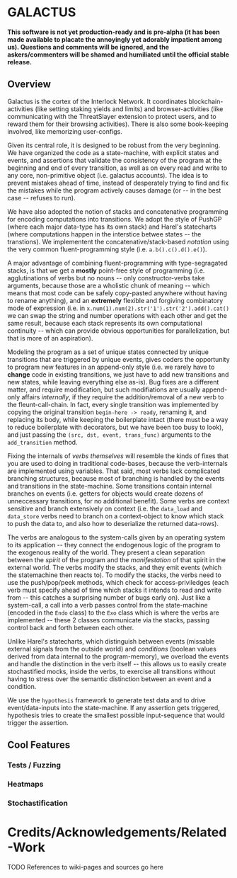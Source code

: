 # GALACTUS

**This software is not yet production-ready and is pre-alpha (it has been made available to
placate the annoyingly yet adorably impatient among us). Questions and comments
will be ignored, and the askers/commenters will be shamed and humiliated until
the official stable release.**

## Overview

Galactus is the cortex of the Interlock Network. It coordinates blockchain-activities
(like setting staking yields and limits) and browser-activities (like communicating
with the ThreatSlayer extension to protect users, and to reward them for their browsing
activities). There is also some book-keeping involved, like memorizing user-configs.

Given its central role, it is designed to be robust from the very beginning. We have
organized the code as a state-machine, with explicit states and events, and assertions
that validate the consistency of the program at the beginning and end of every transition,
as well as on every read and write to any core, non-primitive object (i.e. galactus accounts).
The idea is to prevent mistakes ahead of time, instead of desperately trying to find and
fix the mistakes while the program actively causes damage (or -- in the best case -- refuses
to run).

We have also adopted the notion of stacks and concatenative programming for encoding
computations into transitions. We adopt the style of PushGP (where each major data-type
has its own stack) and Harel's statecharts (where computations happen in the interstice
betwee states -- the transtions). We implementent the concatenative/stack-based _notation_
using the very common fluent-programming style (i.e. `a.b().c().d().e()`).

A major advantage of combining fluent-programming with type-segragated stacks, is that
we get a **mostly** point-free style of programming (i.e. agglutinations of verbs but no
nouns -- only constructor-verbs take arguments, because those are a wholistic chunk of meaning --
which means that most code can be safely copy-pasted anywhere without having to rename anything),
and an **extremely** flexible and forgiving combinatory mode of expression 
(i.e. in `x.num(1).num(2).str('1').str('2').add().cat()`
we can swap the string and number operations with each other and get the same
result, because each stack represents its own computational continuity -- which
can provide obvious opportunities for parallelization, but that is more of an
aspiration).

Modeling the program as a set of unique states connected by unique transitions that
are triggered by unique events, gives coders the opportunity to program new features in an
append-only style (i.e. we rarely have to **change** code in existing transitions,
we just have to add new transitions and new states, while leaving everything else
as-is). Bug fixes are a different matter, and require modification, but such
modifiations are usually append-only affairs _internally_, if they require the addition/removal
of a new verb to the fleunt-call-chain. In fact, every single transition was implemented by
copying the original transition `begin-here -> ready`, renaming it, and replacing its
body, while keeping the boilerplate intact (there must be a way to reduce boilerplate with
decorators, but we have been too busy to look), and just passing the `(src, dst, event, trans_func)`
arguments to the `add_transition` method.

Fixing the internals of _verbs themselves_ will resemble the kinds of fixes that you are used
to doing in traditional code-bases, because the verb-internals are implemented using
variables. That said, most verbs lack complicated branching structures, because most
of branching is handled by the events and transitions in the state-machine. Some
transitions contain internal branches on events (i.e. getters for objects would create
dozens of unneccessary transitions, for no additional benefit). Some verbs are context
sensitive and branch extensively on context (i.e. the `data_load` and `data_store` verbs
need to branch on a context-object to know which stack to push the data to, and also how
to deserialize the returned data-rows).

The verbs are analogous to the system-calls given by an operating system to its application
-- they connect the endogenous logic of the program to the exogenous reality of the world.
They present a clean separation between the _spirit_ of the program and the _manifestation_
of that spirit in the external world. The verbs modify the stacks, and they emit events
(which the statemachine then reacts to). To modify the stacks, the verbs need to use the
push/pop/peek methods, which check for access-priviledges (each verb must specify ahead of time
which stacks it intends to read and write from -- this catches a surprising number of bugs
early on). Just like a system-call, a call into a verb passes control from the state-machine 
(encoded in the `Endo` class) to the `Exo` class which is where the verbs are
implemented -- these 2 classes communicate via the stacks, passing control back and forth
between each other.

Unlike Harel's statecharts, which distinguish between events (missable external
signals from the outside world) and _conditions_ (boolean values derived from
data internal to the program-memory), we overload the events and handle the
distinction in the verb itself -- this allows us to easily create stochastified
mocks, inside the verbs, to exercise all transitions without having to stress
over the semantic distinction between an event and a condition.

We use the `hypothesis` framework to generate test data and to drive event/data-inputs
into the state-machine. If any assertion gets triggered, hypothesis tries to create
the smallest possible input-sequence that would trigger the assertion.

## Cool Features
### Tests / Fuzzing
### Heatmaps
### Stochastification

# Credits/Acknowledgements/Related-Work

TODO References to wiki-pages and sources go here
